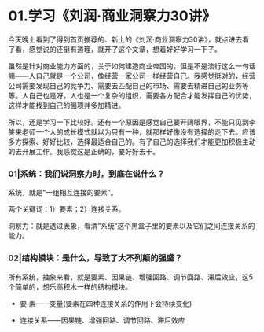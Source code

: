 # 01.学习《刘润·商业洞察力30讲》

今天晚上看到了得到首页推荐的、新上的《刘润·商业洞察力30讲》，就点进去看了看，感觉说的还挺有道理，就开了这个文章，想着好好学习一下子。

虽然是针对商业能力方面的，关于如何建造商业帝国的，但是不是流行这么一句话嘛——人自己就是一个公司，像经营一家公司一样经营自己。我感觉挺对的，经营公司需要发现自己的竞争力、需要去匹配自己的市场、需要去精进自己的业务等等。人自己也是呀，人也是一个复杂的组织，需要各方配合才能发挥自己的优势，这样才能找到自己的强项并多加精进。

所以，还是学习一下比较好。还有一个原因是感觉自己要开阔眼界，不能只见到李笑来老师一个人的成长模式就以为只有一种，就那样好像没有选择的走下去。应该多方探索、好好比较，选择最适合自己的。有了自己的选择我们才能更加积极主动的去开展工作。我感觉这是正确的，要好好去干。

### 01|系统：我们说洞察力时，到底在说什么？

系统，就是“一组相互连接的要素”。

两个关键词：1）要素；2）连接关系。

洞察力：就是透过表象，看清“系统”这个黑盒子里的要素以及它们之间连接关系的能力。

### 02|结构模块：是什么，导致了大不列颠的强盛？

所有系统，抽象来看，就是要素、因果链、增强回路、调节回路、滞后效应，这5个简单的，想乐高积木一样的结构模块。

- 要    素——变量(要素在四种连接关系的作用下会持续变化)

- 连接关系——因果链、增强回路、调节回路、滞后效应


